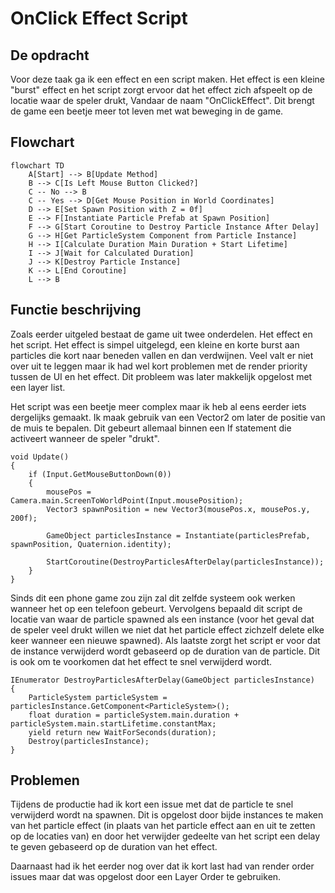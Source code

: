 # OnClick Effect Script
## De opdracht
Voor deze taak ga ik een effect en een script maken. Het effect is een kleine "burst" effect en het script zorgt ervoor
dat het effect zich afspeelt op de locatie waar de speler drukt, Vandaar de naam "OnClickEffect". Dit brengt de game een beetje
meer tot leven met wat beweging in de game.

## Flowchart
```mermaid
flowchart TD
    A[Start] --> B[Update Method]
    B --> C[Is Left Mouse Button Clicked?]
    C -- No --> B
    C -- Yes --> D[Get Mouse Position in World Coordinates]
    D --> E[Set Spawn Position with Z = 0f]
    E --> F[Instantiate Particle Prefab at Spawn Position]
    F --> G[Start Coroutine to Destroy Particle Instance After Delay]
    G --> H[Get ParticleSystem Component from Particle Instance]
    H --> I[Calculate Duration Main Duration + Start Lifetime]
    I --> J[Wait for Calculated Duration]
    J --> K[Destroy Particle Instance]
    K --> L[End Coroutine]
    L --> B
```

## Functie beschrijving
Zoals eerder uitgeled bestaat de game uit twee onderdelen. Het effect en het script. Het effect is simpel uitgelegd, een kleine
en korte burst aan particles die kort naar beneden vallen en dan verdwijnen. Veel valt er niet over uit te leggen maar ik had wel
kort problemen met de render priority tussen de UI en het effect. Dit probleem was later makkelijk opgelost met een layer list.

Het script was een beetje meer complex maar ik heb al eens eerder iets dergelijks gemaakt. Ik maak gebruik van een Vector2
om later de positie van de muis te bepalen. Dit gebeurt allemaal binnen een If statement die activeert wanneer de speler "drukt".

    void Update()
    {
        if (Input.GetMouseButtonDown(0))
        {
            mousePos = Camera.main.ScreenToWorldPoint(Input.mousePosition);
            Vector3 spawnPosition = new Vector3(mousePos.x, mousePos.y, 200f);

            GameObject particlesInstance = Instantiate(particlesPrefab, spawnPosition, Quaternion.identity);

            StartCoroutine(DestroyParticlesAfterDelay(particlesInstance));
        }
    }
    
Sinds dit een phone game zou zijn zal dit zelfde systeem ook werken wanneer het op een telefoon gebeurt. Vervolgens bepaald
dit script de locatie van waar de particle spawned als een instance (voor het geval dat de speler veel drukt willen we niet dat
het particle effect zichzelf delete elke keer wanneer een nieuwe spawned). Als laatste zorgt het script er voor dat de instance
verwijderd wordt gebaseerd op de duration van de particle. Dit is ook om te voorkomen dat het effect te snel verwijderd wordt.

    IEnumerator DestroyParticlesAfterDelay(GameObject particlesInstance)
    {
        ParticleSystem particleSystem = particlesInstance.GetComponent<ParticleSystem>();
        float duration = particleSystem.main.duration + particleSystem.main.startLifetime.constantMax;
        yield return new WaitForSeconds(duration);
        Destroy(particlesInstance);
    }


## Problemen
Tijdens de productie had ik kort een issue met dat de particle te snel verwijderd wordt na spawnen. Dit is opgelost door
bijde instances te maken van het particle effect (in plaats van het particle effect aan en uit te zetten op de locaties van)
en door het verwijder gedeelte van het script een delay te geven gebaseerd op de duration van het effect.

Daarnaast had ik het eerder nog over dat ik kort last had van render order issues maar dat was opgelost door een Layer Order te gebruiken.